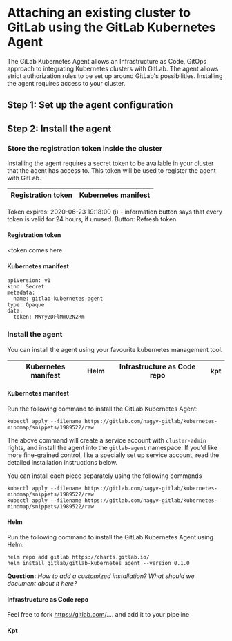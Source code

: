 # Attaching an existing cluster to GitLab using the GitLab Kubernetes Agent

The GiLab Kubernetes Agent allows an Infrastructure as Code, GitOps approach to integrating Kubernetes clusters with GitLab. The agent allows strict authorization rules to be set up around GitLab's possibilities. Installing the agent requires access to your cluster.

## Step 1: Set up the agent configuration

## Step 2: Install the agent

### Store the registration token inside the cluster

Installing the agent requires a secret token to be available in your cluster that the agent has access to. This token will be used to register the agent with GitLab.

| Registration token | Kubernetes manifest |
| -- | -- |

Token expires: 2020-06-23 19:18:00 (i) - information button says that every token is valid for 24 hours, if unused.
Button: Refresh token

#### Registration token

&lt;token comes here

#### Kubernetes manifest

```
apiVersion: v1
kind: Secret
metadata:
  name: gitlab-kubernetes-agent
type: Opaque
data:
  token: MWYyZDFlMmU2N2Rm
```

### Install the agent

You can install the agent using your favourite kubernetes management tool.

| Kubernetes manifest | Helm | Infrastructure as Code repo | kpt |
| -- | -- | -- | -- |

#### Kubernetes manifest

Run the following command to install the GitLab Kubernetes Agent:

`kubectl apply --filename https://gitlab.com/nagyv-gitlab/kubernetes-mindmap/snippets/1989522/raw`

The above command will create a service account with `cluster-admin` rights, and install the agent into the `gitlab-agent` namespace. If you'd like more fine-grained control, like a specially set up service account, read the detailed installation instructions below.

You can install each piece separately using the following commands

```
kubectl apply --filename https://gitlab.com/nagyv-gitlab/kubernetes-mindmap/snippets/1989522/raw
kubectl apply --filename https://gitlab.com/nagyv-gitlab/kubernetes-mindmap/snippets/1989522/raw
```

#### Helm

Run the following command to install the GitLab Kubernetes Agent using Helm:

```
helm repo add gitlab https://charts.gitlab.io/
helm install gitlab/gitlab-kubernetes agent --version 0.1.0
```

**Question:** _How to add a customized installation? What should we document about it here?_

#### Infrastructure as Code repo

Feel free to fork https://gitlab.com/.... and add it to your pipeline

#### Kpt
